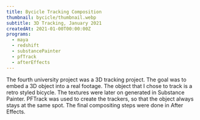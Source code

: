 ```yaml
---
title: Bycicle Tracking Composition
thumbnail: bycicle/thumbnail.webp
subtitle: 3D Tracking, January 2021
createdAt: 2021-01-00T00:00:00Z
programs:
  - maya
  - redshift
  - substancePainter
  - pfTrack
  - afterEffects
---
```


The fourth university project was a 3D tracking project. The goal was to embed a 3D object into a real footage.
The object that I chose to track is a retro styled bicycle. The textures were later on generated in Substance Painter.
PFTrack was used to create the trackers, so that the object always stays at the same spot.
The final compositing steps were done in After Effects.

<youtube-link video="PkKU9GS_rfk"></youtube-link>
<artstation-link artwork="D5o4Y0"></artstation-link>

<asset-video src="bycicle/splitscreen.mp4"></asset-video>

<asset-image src="bycicle/front.jpg" alt="Bycicle front view"></asset-image>
<asset-image src="bycicle/rear.jpg" alt="Bycicle rearview"></asset-image>
<asset-image src="bycicle/top.jpg" alt="Bycicle top view"></asset-image>
